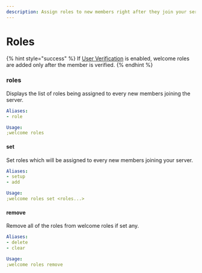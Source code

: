 ```yaml
---
description: Assign roles to new members right after they join your server.
---
```


# Roles

{% hint style="success" %}
If [User Verification](../../moderation/user-verification.md) is enabled, welcome roles are added only after the member is verified.
{% endhint %}

### roles

Displays the list of roles being assigned to every new members joining the server.

```yaml
Aliases:
- role

Usage:
;welcome roles
```

#### set

Set roles which will be assigned to every new members joining your server.

```yaml
Aliases:
- setup
- add

Usage:
;welcome roles set <roles...>
```

#### remove

Remove all of the roles from welcome roles if set any.

```yaml
Aliases:
- delete
- clear

Usage:
;welcome roles remove
```

